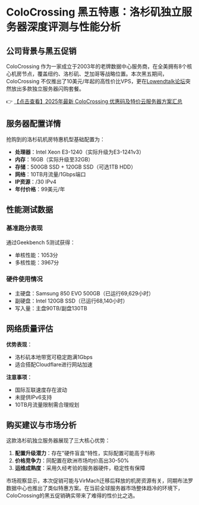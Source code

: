 # ColoCrossing 黑五特惠：洛杉矶独立服务器深度评测与性能分析

## 公司背景与黑五促销

ColoCrossing 作为一家成立于2003年的老牌数据中心服务商，在全美拥有8个核心机房节点，覆盖纽约、洛杉矶、芝加哥等战略位置。本次黑五期间，ColoCrossing 不仅推出了10美元/年起的高性价比VPS，更在[Lowendtalk论坛](https://bit.ly/ColoCrossing)突然放出多款独立服务器闪购套餐。

👉 [【点击查看】2025年最新 ColoCrossing 优惠码及特价云服务器方案汇总](https://bit.ly/ColoCrossing)

## 服务器配置详情

抢购到的洛杉矶机房特惠机型基础配置为：

- **处理器**：Intel Xeon E3-1240（实际升级为E3-1241v3）
- **内存**：16GB（实际升级至32GB）
- **存储**：500GB SSD + 120GB SSD（可选1TB HDD）
- **网络**：10TB月流量/1Gbps端口
- **IP资源**：/30 IPv4
- **年付价格**：99美元/年

## 性能测试数据

### 基准跑分表现
通过Geekbench 5测试获得：
- 单核性能：1053分  
- 多核性能：3967分

### 硬件使用情况
- 主硬盘：Samsung 850 EVO 500GB（已运行69,629小时）
- 副硬盘：Intel 120GB SSD（已运行68,140小时）
- 写入量：主盘90TB/副盘130TB

## 网络质量评估

**优势表现**：
- 洛杉矶本地带宽可稳定跑满1Gbps
- 适合搭配Cloudflare进行网站加速

**注意事项**：
- 国际互联速度存在波动
- 未提供IPv6支持
- 10TB月流量限制需合理规划

## 购买建议与市场分析

这款洛杉矶独立服务器展现了三大核心优势：

1. **配置升级潜力**：存在"硬件盲盒"特性，实际配置可能高于标称
2. **价格竞争力**：同配置在欧洲市场均价高出30-50%
3. **运维成熟度**：采用久经考验的服务器硬件，稳定性有保障

市场观察显示，本次促销可能与VirMach迁移后释放的机房资源有关，同期布法罗数据中心也推出了类似特惠方案。在当前全球服务器市场整体趋冷的环境下，ColoCrossing的黑五促销确实带来了难得的性价比之选。